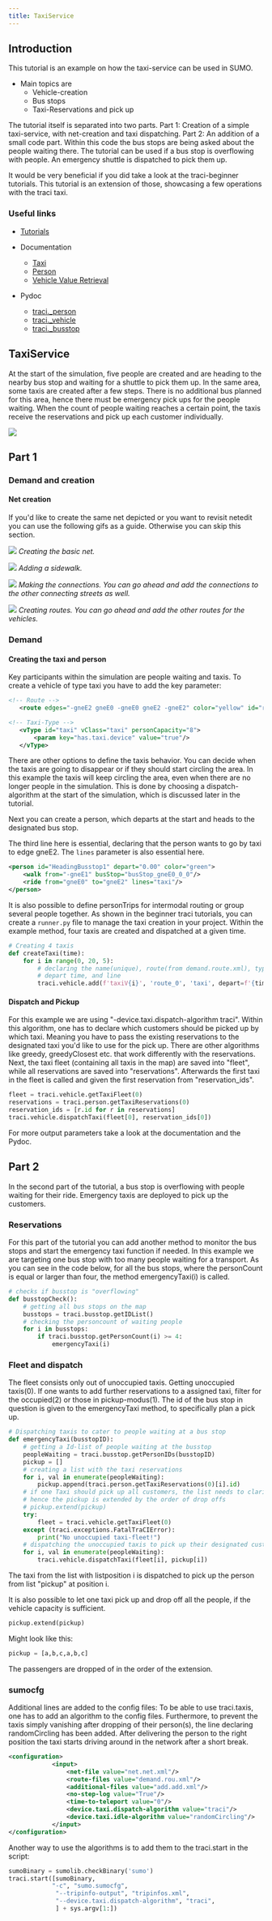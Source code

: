 ```yaml
---
title: TaxiService
---
```


## Introduction
This tutorial is an example on how the taxi-service can be used in SUMO.

- Main topics are
  - Vehicle-creation
  - Bus stops
  - Taxi-Reservations and pick up

The tutorial itself is separated into two parts.
Part 1:
Creation of a simple taxi-service, with net-creation and taxi dispatching.
Part 2:
An addition of a small code part. Within this code the bus stops are being asked about the people waiting there.
The tutorial can be used if a bus stop is overflowing with people. An emergency shuttle is dispatched to pick them up.


It would be very beneficial if you did take a look at the traci-beginner tutorials. This tutorial is an extension of those, showcasing a few operations with the traci taxi.


### Useful links
- [Tutorials](index.md)

- Documentation
  - [Taxi](../Simulation/Taxi.md)
  - [Person](../Specification/Persons.md)
  - [Vehicle Value Retrieval](../TraCI/Vehicle_Value_Retrieval.md)

- Pydoc
  - [traci._person](https://sumo.dlr.de/pydoc/traci._person.html)
  - [traci._vehicle](https://sumo.dlr.de/pydoc/traci._vehicle.html)
  - [traci._busstop](https://sumo.dlr.de/pydoc/traci._busstop.html)



## TaxiService
At the start of the simulation, five people are created and are heading to the nearby bus stop and waiting for a shuttle to pick them up.
In the same area, some taxis are created after a few steps. There is no additional bus planned for this area, hence there must be emergency pick ups for the people waiting. When the count of people waiting reaches a certain point, the taxis receive the reservations and pick up each customer individually.


![](../images/TaxiTutorial01.gif)
## Part 1
### Demand and creation
#### Net creation
If you'd like to create the same net depicted or you want to revisit netedit you can
use the following gifs as a guide. Otherwise you can skip this section.


![](../images/TaxiNetCreation01.gif)
*Creating the basic net.*

![](../images/TaxiNetCreation02.gif)
*Adding a sidewalk.*

![](../images/TaxiNetCreation03.gif)
*Making the connections. You can go ahead and add the connections to the other connecting streets as well.*

![](../images/TaxiNetCreation04.gif)
*Creating routes. You can go ahead and add the other routes for the vehicles.*

### Demand
#### Creating the taxi and person
Key participants within the simulation are people waiting and taxis.
To create a vehicle of type taxi you have to add the key parameter:
```xml
<!-- Route -->
   <route edges="-gneE2 gneE0 -gneE0 gneE2 -gneE2" color="yellow" id="route_0"/>

<!-- Taxi-Type -->
   <vType id="taxi" vClass="taxi" personCapacity="8">
       <param key="has.taxi.device" value="true"/>
   </vType>
```
There are other options to define the taxis behavior. You can decide when the taxis are going to disappear or if they should start circling the area. In this example the taxis will keep circling the area, even when there are no longer people in the simulation. This is done by choosing a dispatch-algorithm at the start of the simulation, which is discussed later in the tutorial.


Next you can create a person, which departs at the start and heads to the designated bus stop.

The third line here is essential, declaring that the person wants to go by taxi to edge gneE2. The `lines` parameter is also essential here.
```xml
<person id="HeadingBusstop1" depart="0.00" color="green">
    <walk from="-gneE1" busStop="busStop_gneE0_0_0"/>
    <ride from="gneE0" to="gneE2" lines="taxi"/>
</person>
```
It is also possible to define personTrips for intermodal routing or group several people together.
As shown in the beginner traci tutorials, you can create a `runner.py` file to manage the taxi creation in your project.
Within the example method, four taxis are created and dispatched at a given time.
```python
# Creating 4 taxis
def createTaxi(time):
    for i in range(0, 20, 5):
        # declaring the name(unique), route(from demand.route.xml), type of vehicle(declared in demand.route.xml),
        # depart time, and line
        traci.vehicle.add(f'taxiV{i}', 'route_0', 'taxi', depart=f'{time}', line='taxi')
```
#### Dispatch and Pickup
For this example we are using "-device.taxi.dispatch-algorithm traci". Within this algorithm, one has to declare which customers should be picked up by which taxi. Meaning you have to pass the existing reservations to the designated taxi you'd like to use for the pick up. There are other algorithms like greedy, greedyClosest etc. that work differently with the reservations.
Next, the taxi fleet (containing all taxis in the map) are saved into "fleet", while all reservations are saved into "reservations". Afterwards the first taxi in the fleet is called and given the first reservation from "reservation_ids".
```python
fleet = traci.vehicle.getTaxiFleet(0)
reservations = traci.person.getTaxiReservations(0)
reservation_ids = [r.id for r in reservations]
traci.vehicle.dispatchTaxi(fleet[0], reservation_ids[0])
```
For more output parameters take a look at the documentation and the Pydoc.
## Part 2
In the second part of the tutorial, a bus stop is overflowing with people waiting for their ride. Emergency taxis are deployed to pick up the customers.
### Reservations
For this part of the tutorial you can add another method to monitor the bus stops and start the emergency taxi function if needed.
In this example we are targeting one bus stop with too many people waiting for a transport.
As you can see in the code below, for all the bus stops, where the personCount is equal or larger than four, the method emergencyTaxi(i) is called.
```python
# checks if busstop is "overflowing"
def busstopCheck():
    # getting all bus stops on the map
    busstops = traci.busstop.getIDList()
    # checking the personcount of waiting people
    for i in busstops:
        if traci.busstop.getPersonCount(i) >= 4:
            emergencyTaxi(i)
```


### Fleet and dispatch
The fleet consists only out of unoccupied taxis. Getting unoccupied taxis(0).
If one wants to add further reservations to a assigned taxi, filter for the occupied(2) or those in pickup-modus(1).
The id of the bus stop in question is given to the emergencyTaxi method, to specifically plan a pick up.
```python
# Dispatching taxis to cater to people waiting at a bus stop
def emergencyTaxi(busstopID):
    # getting a Id-list of people waiting at the busstop
    peopleWaiting = traci.busstop.getPersonIDs(busstopID)
    pickup = []
    # creating a list with the taxi reservations
    for i, val in enumerate(peopleWaiting):
        pickup.append(traci.person.getTaxiReservations(0)[i].id)
    # if one Taxi should pick up all customers, the list needs to clarify the drop off
    # hence the pickup is extended by the order of drop offs
    # pickup.extend(pickup)
    try:
        fleet = traci.vehicle.getTaxiFleet(0)
    except (traci.exceptions.FatalTraCIError):
        print("No unoccupied taxi-fleet!")
    # dispatching the unoccupied taxis to pick up their designated customers
    for i, val in enumerate(peopleWaiting):
        traci.vehicle.dispatchTaxi(fleet[i], pickup[i])
```
The taxi from the list with listposition i is dispatched to pick up the person from list "pickup" at position i.

It is also possible to let one taxi pick up and drop off all the people, if the vehicle capacity is sufficient.

```python
pickup.extend(pickup)
```
Might look like this:
```python
pickup = [a,b,c,a,b,c]
```
The passengers are dropped of in the order of the extension.

### sumocfg
Additional lines are added to the config files:
To be able to use traci.taxis, one has to add an algorithm to the config files.
Furthermore, to prevent the taxis simply vanishing after dropping of their person(s), the line declaring
randomCircling has been added. After delivering the person to the right position the taxi starts
driving around in the network after a short break.
```xml
<configuration>
            <input>
                <net-file value="net.net.xml"/>
                <route-files value="demand.rou.xml"/>
                <additional-files value="add.add.xml"/>
                <no-step-log value="True"/>
                <time-to-teleport value="0"/>
                <device.taxi.dispatch-algorithm value="traci"/>
                <device.taxi.idle-algorithm value="randomCircling"/>
            </input>
</configuration>
```
Another way to use the algorithms is to add them to the traci.start in the script:
```python
sumoBinary = sumolib.checkBinary('sumo')
traci.start([sumoBinary,
            "-c", "sumo.sumocfg",
             "--tripinfo-output", "tripinfos.xml",
             "--device.taxi.dispatch-algorithm", "traci",
             ] + sys.argv[1:])
```
